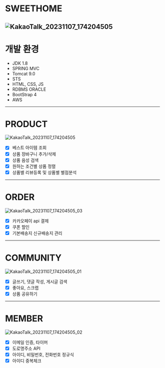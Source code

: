 # SWEETHOME
![KakaoTalk_20231107_174204505](https://github.com/aujourdhuii/sweethome/assets/127874815/5183dcb1-d114-4bd4-a268-75363b6e8f50)
---
# 개발 환경
* JDK 1.8
* SPRING MVC
* Tomcat 9.0
* STS
* HTML, CSS, JS
* RDBMS ORACLE
* BootStrap 4<br>
* AWS
---
# PRODUCT
![KakaoTalk_20231107_174204505](https://github.com/aujourdhuii/sweethome/assets/127874815/a6dadf69-c193-4eee-adf1-0f70826ef0d5)

- [x] 베스트 아이템 조회
- [x] 상품 장바구니 추가/삭제
- [x] 상품 음성 검색 
- [x] 원하는 조건별 상품 정렬
- [x] 상품별 리뷰등록 및 상품별 별점분석
---
# ORDER
![KakaoTalk_20231107_174204505_03](https://github.com/aujourdhuii/sweethome/assets/127874815/42d4ccb1-2e7f-4646-8b7e-032854d34ac6)
- [x] 카카오페이 api 결제
- [x] 쿠폰 할인
- [x] 기본배송지 신규배송지 관리
---
# COMMUNITY
![KakaoTalk_20231107_174204505_01](https://github.com/aujourdhuii/sweethome/assets/127874815/844bf37b-c74b-48bf-804b-a5af0d5c58f1)

- [x] 글쓰기, 댓글 작성, 게시글 검색
- [x] 좋아요, 스크랩
- [x] 상품 공유하기
---
# MEMBER
![KakaoTalk_20231107_174204505_02](https://github.com/aujourdhuii/sweethome/assets/127874815/2d3f5789-c39d-42db-b3db-abd93bcde12c)
- [x] 이메일 인증, 타이머
- [x] 도로명주소 API
- [x] 아이디, 비밀번호, 전화번호 정규식
- [x] 아이디 중복체크
